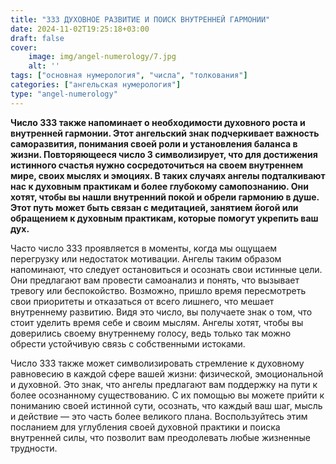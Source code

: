 ```yaml
---
title: "333 ДУХОВНОЕ РАЗВИТИЕ И ПОИСК ВНУТРЕННЕЙ ГАРМОНИИ"
date: 2024-11-02T19:25:18+03:00
draft: false
cover:
    image: img/angel-numerology/7.jpg
    alt: ''
tags: ["основная нумерология", "числа", "толкования"]
categories: ["ангельская нумерология"]
type: "angel-numerology"
---
```


**Число 333 также напоминает о необходимости духовного роста и внутренней гармонии. Этот ангельский знак подчеркивает важность саморазвития, понимания своей роли и установления баланса в жизни. Повторяющееся число 3 символизирует, что для достижения истинного счастья нужно сосредоточиться на своем внутреннем мире, своих мыслях и эмоциях. В таких случаях ангелы подталкивают нас к духовным практикам и более глубокому самопознанию. Они хотят, чтобы вы нашли внутренний покой и обрели гармонию в душе. Этот путь может быть связан с медитацией, занятием йогой или обращением к духовным практикам, которые помогут укрепить ваш дух.**

Часто число 333 проявляется в моменты, когда мы ощущаем перегрузку или недостаток мотивации. Ангелы таким образом напоминают, что следует остановиться и осознать свои истинные цели. Они предлагают вам провести самоанализ и понять, что вызывает тревогу или беспокойство. Возможно, пришло время пересмотреть свои приоритеты и отказаться от всего лишнего, что мешает внутреннему развитию. Видя это число, вы получаете знак о том, что стоит уделить время себе и своим мыслям. Ангелы хотят, чтобы вы доверились своему внутреннему голосу, ведь только так можно обрести устойчивую связь с собственными истоками.

Число 333 также может символизировать стремление к духовному равновесию в каждой сфере вашей жизни: физической, эмоциональной и духовной. Это знак, что ангелы предлагают вам поддержку на пути к более осознанному существованию. С их помощью вы можете прийти к пониманию своей истинной сути, осознать, что каждый ваш шаг, мысль и действие — это часть более великого плана. Воспользуйтесь этим посланием для углубления своей духовной практики и поиска внутренней силы, что позволит вам преодолевать любые жизненные трудности.
